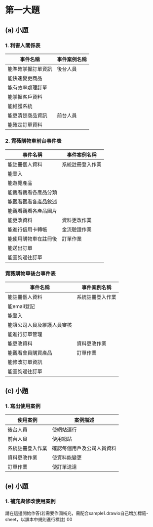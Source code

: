 # 第一大題 
## (a) 小題
### 1. 利害人關係表
|事件名稱|事件案例名稱|
|----|----|
|能準確掌握訂單資訊|後台人員|
|能快速變更商品||
|能有效率處理訂單||
|能掌握客戶資料||
|能維護系統||
|能更清楚商品資訊|前台人員|
|能確定訂單資料||

### 2. 霓薇購物車前台事件表
|事件名稱|事件案例名稱|
|----|----|
|能註冊個人資料|系統註冊登入作業|
|能登入||
|能遊覽產品||
|能觀看觀看各產品分類||
|能觀看觀看各產品敘述||
|能觀看觀看各產品圖片||
|能更改資料|資料更改作業|
|能進行信用卡轉帳|金流驗證作業|
|能使用購物車在註冊後|訂單作業|
|能送出訂單||
|能查詢過往訂單||

### 霓薇購物車後台事件表
|事件名稱|事件案例名稱|
|----|----|
|能註冊個人資料|系統註冊登入作業|
|能email登記||
|能登入||
|能讓公司人員及維護人員審核||
|能進行訂單管理||
|能更改資料|資料更改作業|
|能觀看會員購買產品|訂單作業|
|能修改訂單資訊||
|能查詢過往訂單||


## (c) 小題
### 1. 寫出使用案例
|使用案例|案例描述|
|----|----|
|後台人員|使網站運行|
|前台人員|使用網站|
|系統註冊登入作業|確認每個用戶及公司人員資料|
|資料更改作業|使資料能變更|
|訂單作業|使訂單送達|


## (e) 小題
### 1. 補充與修改使用案例
請在這邊開始作答(若需要作圖補充，需配合sample1.drawio自己增加標籤-sheet，以課本中規則進行標註)
00